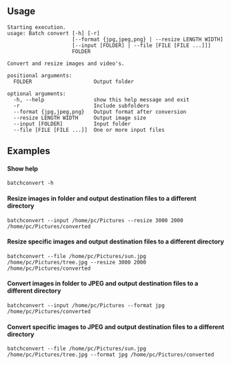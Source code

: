 ## Usage

```
Starting execution.
usage: Batch convert [-h] [-r]
                     [--format {jpg,jpeg,png} | --resize LENGTH WIDTH]
                     [--input [FOLDER] | --file [FILE [FILE ...]]]
                     FOLDER

Convert and resize images and video's.

positional arguments:
  FOLDER                    Output folder

optional arguments:
  -h, --help                show this help message and exit
  -r                        Include subfolders
  --format {jpg,jpeg,png}   Output format after conversion
  --resize LENGTH WIDTH     Output image size
  --input [FOLDER]          Input folder
  --file [FILE [FILE ...]]  One or more input files
```

## Examples

#### Show help
`batchconvert -h`

#### Resize images in folder and output destination files to a different directory
`batchconvert --input /home/pc/Pictures --resize 3000 2000 /home/pc/Pictures/converted`

#### Resize specific images and output destination files to a different directory
`batchconvert --file /home/pc/Pictures/sun.jpg /home/pc/Pictures/tree.jpg --resize 3000 2000 /home/pc/Pictures/converted`

#### Convert images in folder to JPEG and output destination files to a different directory
`batchconvert --input /home/pc/Pictures --format jpg /home/pc/Pictures/converted`

#### Convert specific images to JPEG and output destination files to a different directory
`batchconvert --file /home/pc/Pictures/sun.jpg /home/pc/Pictures/tree.jpg --format jpg /home/pc/Pictures/converted`